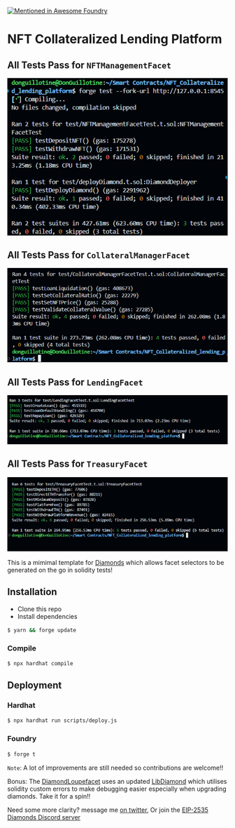 [![Mentioned in Awesome Foundry](https://awesome.re/mentioned-badge-flat.svg)](https://github.com/crisgarner/awesome-foundry)
# NFT Collateralized Lending Platform

## All Tests Pass for `NFTManagementFacet`

![alt text](screenshots/NFTManagementFacetTests.png)

## All Tests Pass for `CollateralManagerFacet`

![alt text](screenshots/CollateralManagerFacetTests.png)

## All Tests Pass for `LendingFacet`

![alt text](screenshots/LendingFacetTests.png)

## All Tests Pass for `TreasuryFacet`

![alt text](screenshots/TreasuryFacetTests.png)

This is a mimimal template for [Diamonds](https://github.com/ethereum/EIPs/issues/2535) which allows facet selectors to be generated on the go in solidity tests!

## Installation

- Clone this repo
- Install dependencies

```bash
$ yarn && forge update
```

### Compile

```bash
$ npx hardhat compile
```

## Deployment

### Hardhat

```bash
$ npx hardhat run scripts/deploy.js
```

### Foundry

```bash
$ forge t
```

`Note`: A lot of improvements are still needed so contributions are welcome!!

Bonus: The [DiamondLoupefacet](contracts/facets/DiamondLoupeFacet.sol) uses an updated [LibDiamond](contracts/libraries//LibDiamond.sol) which utilises solidity custom errors to make debugging easier especially when upgrading diamonds. Take it for a spin!!

Need some more clarity? message me [on twitter](https://twitter.com/Timidan_x), Or join the [EIP-2535 Diamonds Discord server](https://discord.gg/kQewPw2)
